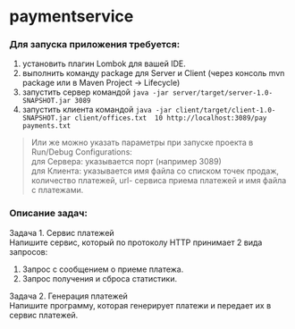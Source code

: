 # paymentservice

### Для запуска приложения требуется:
1. установить плагин Lombok для вашей IDE.
2. выполнить команду package для Server и Client (через консоль mvn package или в Maven Project -> Lifecycle)
3. запустить сервер командой `java -jar server/target/server-1.0-SNAPSHOT.jar 3089`
4. запустить клиента командой `java -jar client/target/client-1.0-SNAPSHOT.jar client/offices.txt  10 http://localhost:3089/pay payments.txt`

> Или же можно указать параметры при запуске проекта в Run/Debug Configurations:   
> для Сервера: указывается порт (например 3089)   
> для Клиента: указывается имя файла со списком точек продаж, количество платежей, url- сервиса приема платежей и имя файла с платежами.

### Описание задач:

Задача 1. Сервис платежей  
Напишите сервис, который по протоколу HTTP принимает 2 вида запросов:
1.	Запрос с сообщением о приеме платежа.
2.	Запрос получения и сброса статистики.

Задача 2. Генерация платежей  
Напишите программу, которая генерирует платежи и передает их в сервис платежей.

